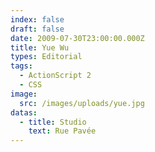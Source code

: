 ```yaml
---
index: false
draft: false
date: 2009-07-30T23:00:00.000Z
title: Yue Wu
types: Editorial
tags:
  - ActionScript 2
  - CSS
image:
  src: /images/uploads/yue.jpg
datas:
  - title: Studio
    text: Rue Pavée
---
```

